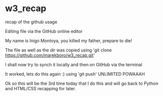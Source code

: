 # w3_recap
recap of the github usage

Editing file via the GitHub online editor

My name is Inigo Montoya, you killed my father, prepare to die!

The file as well as the dir was copied using 'git clone https://github.com/marekboro/w3_recap.git' 

I shall now try to synch it locally and then on GitHub via the terminal

It worked, lets do this again :) using 'git push'
UNLIMITED POWAAAH

Ok so this will be the 3rd time today that I do this and will go back to Python and HTML/CSS recapping for later. 



